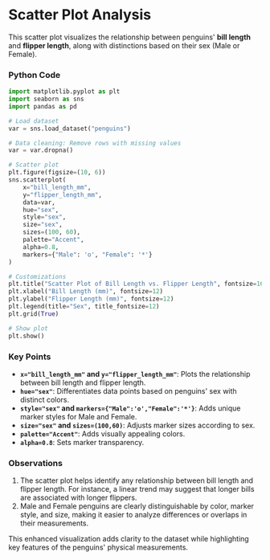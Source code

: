 # Scatter Plot Analysis

This scatter plot visualizes the relationship between penguins' **bill length** and **flipper length**, along with distinctions based on their sex (Male or Female).

### Python Code
```python
import matplotlib.pyplot as plt
import seaborn as sns
import pandas as pd

# Load dataset
var = sns.load_dataset("penguins")

# Data cleaning: Remove rows with missing values
var = var.dropna()

# Scatter plot
plt.figure(figsize=(10, 6))
sns.scatterplot(
    x="bill_length_mm",
    y="flipper_length_mm",
    data=var,
    hue="sex",
    style="sex",
    size="sex",
    sizes=(100, 60),
    palette="Accent",
    alpha=0.8,
    markers={"Male": 'o', "Female": '*'}
)

# Customizations
plt.title("Scatter Plot of Bill Length vs. Flipper Length", fontsize=16, color='blue')
plt.xlabel("Bill Length (mm)", fontsize=12)
plt.ylabel("Flipper Length (mm)", fontsize=12)
plt.legend(title="Sex", title_fontsize=12)
plt.grid(True)

# Show plot
plt.show()
```

### Key Points
- **`x="bill_length_mm"` and `y="flipper_length_mm"`**: Plots the relationship between bill length and flipper length.
- **`hue="sex"`**: Differentiates data points based on penguins' sex with distinct colors.
- **`style="sex"` and `markers={"Male":'o',"Female":'*'}`**: Adds unique marker styles for Male and Female.
- **`size="sex"` and `sizes=(100,60)`**: Adjusts marker sizes according to sex.
- **`palette="Accent"`**: Adds visually appealing colors.
- **`alpha=0.8`**: Sets marker transparency.

### Observations
1. The scatter plot helps identify any relationship between bill length and flipper length. For instance, a linear trend may suggest that longer bills are associated with longer flippers.
2. Male and Female penguins are clearly distinguishable by color, marker style, and size, making it easier to analyze differences or overlaps in their measurements.

This enhanced visualization adds clarity to the dataset while highlighting key features of the penguins' physical measurements.

